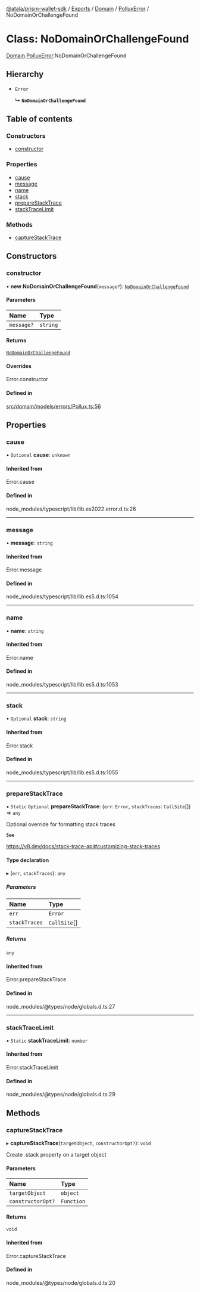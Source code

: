 [@atala/prism-wallet-sdk](../README.md) / [Exports](../modules.md) / [Domain](../modules/Domain.md) / [PolluxError](../modules/Domain.PolluxError.md) / NoDomainOrChallengeFound

# Class: NoDomainOrChallengeFound

[Domain](../modules/Domain.md).[PolluxError](../modules/Domain.PolluxError.md).NoDomainOrChallengeFound

## Hierarchy

- `Error`

  ↳ **`NoDomainOrChallengeFound`**

## Table of contents

### Constructors

- [constructor](Domain.PolluxError.NoDomainOrChallengeFound.md#constructor)

### Properties

- [cause](Domain.PolluxError.NoDomainOrChallengeFound.md#cause)
- [message](Domain.PolluxError.NoDomainOrChallengeFound.md#message)
- [name](Domain.PolluxError.NoDomainOrChallengeFound.md#name)
- [stack](Domain.PolluxError.NoDomainOrChallengeFound.md#stack)
- [prepareStackTrace](Domain.PolluxError.NoDomainOrChallengeFound.md#preparestacktrace)
- [stackTraceLimit](Domain.PolluxError.NoDomainOrChallengeFound.md#stacktracelimit)

### Methods

- [captureStackTrace](Domain.PolluxError.NoDomainOrChallengeFound.md#capturestacktrace)

## Constructors

### constructor

• **new NoDomainOrChallengeFound**(`message?`): [`NoDomainOrChallengeFound`](Domain.PolluxError.NoDomainOrChallengeFound.md)

#### Parameters

| Name | Type |
| :------ | :------ |
| `message?` | `string` |

#### Returns

[`NoDomainOrChallengeFound`](Domain.PolluxError.NoDomainOrChallengeFound.md)

#### Overrides

Error.constructor

#### Defined in

[src/domain/models/errors/Pollux.ts:56](https://github.com/hyperledger/identus-edge-agent-sdk-ts/blob/bda7c5f2d075f5f1181d8e566d0db6b907796ca5/src/domain/models/errors/Pollux.ts#L56)

## Properties

### cause

• `Optional` **cause**: `unknown`

#### Inherited from

Error.cause

#### Defined in

node_modules/typescript/lib/lib.es2022.error.d.ts:26

___

### message

• **message**: `string`

#### Inherited from

Error.message

#### Defined in

node_modules/typescript/lib/lib.es5.d.ts:1054

___

### name

• **name**: `string`

#### Inherited from

Error.name

#### Defined in

node_modules/typescript/lib/lib.es5.d.ts:1053

___

### stack

• `Optional` **stack**: `string`

#### Inherited from

Error.stack

#### Defined in

node_modules/typescript/lib/lib.es5.d.ts:1055

___

### prepareStackTrace

▪ `Static` `Optional` **prepareStackTrace**: (`err`: `Error`, `stackTraces`: `CallSite`[]) => `any`

Optional override for formatting stack traces

**`See`**

https://v8.dev/docs/stack-trace-api#customizing-stack-traces

#### Type declaration

▸ (`err`, `stackTraces`): `any`

##### Parameters

| Name | Type |
| :------ | :------ |
| `err` | `Error` |
| `stackTraces` | `CallSite`[] |

##### Returns

`any`

#### Inherited from

Error.prepareStackTrace

#### Defined in

node_modules/@types/node/globals.d.ts:27

___

### stackTraceLimit

▪ `Static` **stackTraceLimit**: `number`

#### Inherited from

Error.stackTraceLimit

#### Defined in

node_modules/@types/node/globals.d.ts:29

## Methods

### captureStackTrace

▸ **captureStackTrace**(`targetObject`, `constructorOpt?`): `void`

Create .stack property on a target object

#### Parameters

| Name | Type |
| :------ | :------ |
| `targetObject` | `object` |
| `constructorOpt?` | `Function` |

#### Returns

`void`

#### Inherited from

Error.captureStackTrace

#### Defined in

node_modules/@types/node/globals.d.ts:20
